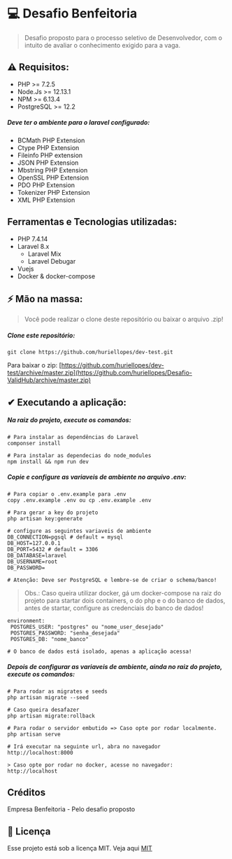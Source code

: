 # 💻 Desafio Benfeitoria

> Desafio proposto para o processo seletivo de Desenvolvedor, com o intuito de avaliar o conhecimento exigido para a vaga.

## ⚠ Requisitos:

- PHP >= 7.2.5
- Node.Js >= 12.13.1
- NPM >= 6.13.4
- PostgreSQL >= 12.2

##### Deve ter o ambiente para o laravel configurado:

- BCMath PHP Extension
- Ctype PHP Extension
- Fileinfo PHP extension
- JSON PHP Extension
- Mbstring PHP Extension
- OpenSSL PHP Extension
- PDO PHP Extension
- Tokenizer PHP Extension
- XML PHP Extension

## Ferramentas e Tecnologias utilizadas:

- PHP 7.4.14 
- Laravel 8.x
  - Laravel Mix
  - Laravel Debugar
- Vuejs
- Docker & docker-compose

## ⚡ Mão na massa:

> Você pode realizar o clone deste repositório ou baixar o arquivo .zip!

##### Clone este repositório:

````
git clone https://github.com/huriellopes/dev-test.git
````

Para baixar o zip: [https://github.com/huriellopes/dev-test/archive/master.zip](https://github.com/huriellopes/Desafio-ValidHub/archive/master.zip)

## ✔ Executando a aplicação:

##### Na raiz do projeto, execute os comandos:

````
# Para instalar as dependências do Laravel
componser install

# Para instalar as dependecias do node_modules
npm install && npm run dev
```` 

##### Copie e configure as variaveis de ambiente no arquivo .env:

````
# Para copiar o .env.example para .env
copy .env.example .env ou cp .env.example .env

# Para gerar a key do projeto
php artisan key:generate

# configure as seguintes variaveis de ambiente
DB_CONNECTION=pgsql # default = mysql
DB_HOST=127.0.0.1
DB_PORT=5432 # default = 3306
DB_DATABASE=laravel
DB_USERNAME=root
DB_PASSWORD=

# Atenção: Deve ser PostgreSQL e lembre-se de criar o schema/banco!
````

> Obs.: Caso queira utilizar docker, gá um docker-compose na raiz do projeto para startar dois containers,
>o do php e o do banco de dados, antes de startar, configure as credenciais do banco de dados!

````
environment:
 POSTGRES_USER: "postgres" ou "nome_user_desejado"
 POSTGRES_PASSWORD: "senha_desejada"
 POSTGRES_DB: "nome_banco"

# O banco de dados está isolado, apenas a aplicação acessa!
````

##### Depois de configurar as variaveis de ambiente, ainda no raiz do projeto, execute os comandos:

````
# Para rodar as migrates e seeds
php artisan migrate --seed

# Caso queira desafazer
php artisan migrate:rollback

# Para rodar o servidor embutido => Caso opte por rodar localmente.
php artisan serve

# Irá executar na seguinte url, abra no navegador
http://localhost:8000

> Caso opte por rodar no docker, acesse no navegador:
http://localhost
````

## Créditos

Empresa Benfeitoria - Pelo desafio proposto

## 📝 Licença

Esse projeto está sob a licença MIT. Veja aqui [MIT](LICENSE)
